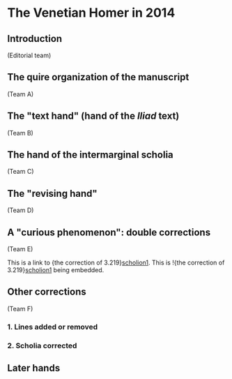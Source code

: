 # The Venetian Homer in 2014 #

## Introduction

(Editorial team)

## The quire organization of the manuscript ##

(Team A)

## The "text hand" (hand of the *Iliad* text) ##

(Team B)


## The hand of the intermarginal scholia ##


(Team C)


## The "revising hand" ##

(Team D)


## A "curious phenomenon":  double corrections ##


(Team E)



This is a link to {the correction of 3.219}[scholion1].
This is !{the correction of 3.219}[scholion1] being embedded.

[text1]: urn:cite:hmt:vaimg.VA046RN-0047@0.3554,0.5485,0.0671,0.024
[scholion1]: urn:cite:hmt:vaimg.VA046RN-0047@0.7798,0.556,0.0861,0.0203
[text2]: urn:cite:hmt:vaimg.VA046VN-0548@0.4985,0.3095,0.0551,0.0188
[scholion2]: urn:cite:hmt:vaimg.VA046VN-0548@0.1131,0.314,0.0771,0.0188
[text3]: urn:cite:hmt:vaimg.VA061VN-0563@0.7017,0.3095,0.0931,0.018
[scholion3]: urn:cite:hmt:vaimg.VA061VN-0563@0.1021,0.3186,0.0961,0.0225
[Comparettischolion3]: urn:cite:hmt:compimg.Comparetti_061verso064@0.094,0.3593,0.074,0.012
[text4]: urn:cite:hmt:vaimg.VA066RN-0067@0.4354,0.4621,0.1421,0.018
[scholion4]: urn:cite:hmt:vaimg.VA066RN-0067@0.8088,0.4628,0.0871,0.018
[text5]: urn:cite:hmt:vaimg.VA064RN-0065@0.2633,0.408,0.0931,0.0203
[scholion5]: urn:cite:hmt:vaimg.VA064RN-0065@0.7988,0.4155,0.1071,0.0203
[text6]: urn:cite:hmt:vaimg.VA086RN-0258@0.3283,0.3171,0.0841,0.0195
[scholion6]: urn:cite:hmt:vaimg.VA086RN-0258@0.7938,0.3223,0.0931,0.0195
[Comparettischolion6]: urn:cite:hmt:compimg.Comparetti_086recto097@0.739,0.3353,0.087,0.0153
[text7]: urn:cite:hmt:vaimg.VA106VN-0609@0.8519,0.6792,0.0501,0.0195
[scholion7]: urn:cite:hmt:vaimg.VA106VN-0609@0.0961,0.6965,0.0941,0.0195
[text8]: urn:cite:hmt:vaimg.VA111RN-0283@0.2863,0.2554,0.0831,0.0218
[scholion8]: urn:cite:hmt:vaimg.VA111RN-0283@0.8378,0.2637,0.0871,0.0218
[Comparettischolion8]: urn:cite:hmt:compimg.Comparetti_111recto122@0.758,0.286,0.076,0.0173
[text9]: urn:cite:hmt:vaimg.VA202RN-0373@0.1812,0.4891,0.0541,0.0218
[scholion9]: urn:cite:hmt:vaimg.VA202RN-0373@0.7367,0.4921,0.1221,0.0218
[text10]: urn:cite:hmt:vaimg.VA224RN-0395@0.2973,0.5627,0.0741,0.0165
[scholion10]: urn:cite:hmt:vaimg.VA224RN-0395@0.8048,0.5642,0.0581,0.0165
[text11]: urn:cite:hmt:vaimg.VA259RN-0430@0.4805,0.6664,0.0961,0.024
[scholion11]: urn:cite:hmt:vaimg.VA259RN-0430@0.8208,0.6694,0.0681,0.0158
[text12]: urn:cite:hmt:vaimg.VA027RN-0028@0.2377,0.4224,0.072,0.0131
[scholion12]: urn:cite:hmt:vaimg.VA027RN-0028@0.8635,0.4287,0.0166,0.0131
[text13]: urn:cite:hmt:vaimg.VA066VN-0568@0.7237,0.2727,0.0951,0.0225
[scholion13]: urn:cite:hmt:vaimg.VA066VN-0568@0.1041,0.2675,0.0541,0.0225
[text14]: urn:cite:hmt:vaimg.VA067RN-0068@0.5696,0.5342,0.026,0.018
[scholion14]: urn:cite:hmt:vaimg.VA067RN-0068@0.8789,0.5372,0.018,0.018
[text15]: urn:cite:hmt:vaimg.VA080RN-0081@0.2252,0.3298,0.022,0.0165
[scholion15]: urn:cite:hmt:vaimg.VA080RN-0081@0.8378,0.3358,0.023,0.0165
[Comparettischolion15]: urn:cite:hmt:compimg.Comparetti_080recto091@0.798,0.3347,0.021,0.0127
[text16]: urn:cite:hmt:vaimg.VA085RN-0257@0.4755,0.3614,0.0631,0.0188
[scholion16]: urn:cite:hmt:vaimg.VA085RN-0257@0.8619,0.3644,0.021,0.0188
[Comparettischolion16]: urn:cite:hmt:compimg.Comparetti_085recto096@0.827,0.364,0.016,0.0173
[text17]: urn:cite:hmt:vaimg.VA087RN-0259@0.2793,0.6409,0.035,0.0158
[scholion17]: urn:cite:hmt:vaimg.VA087RN-0259@0.8458,0.6499,0.035,0.0158
[text18]: urn:cite:hmt:vaimg.VA089VN-0592@0.5305,0.2562,0.1171,0.0188
[Comparettischolion18]: urn:cite:hmt:compimg.Comparetti_089verso093@0.103,0.3187,0.046,0.0187
[text19]: urn:cite:hmt:vaimg.VA090RN-0262@0.4505,0.2795,0.0691,0.0218
[Comparettischolion19]: urn:cite:hmt:compimg.Comparetti_090recto101@0.793,0.2993,0.034,0.016
[text20]: urn:cite:hmt:vaimg.VA093VN-0596@0.4685,0.3734,0.0741,0.0195
[Comparettischolion20]: urn:cite:hmt:compimg.Comparetti_093verso097@0.109,0.4053,0.03,0.014
[text21]: urn:cite:hmt:vaimg.VA095RN-0267@0.4214,0.5725,0.0611,0.0203
[scholion21]: urn:cite:hmt:vaimg.VA095RN-0267@0.8669,0.5815,0.034,0.018
[text22]: urn:cite:hmt:vaimg.VA273RN-0443@0.2963,0.2832,0.2202,0.0218
[scholion22]: urn:cite:hmt:vaimg.VA273RN-0443@0.8418,0.2832,0.0991,0.0218
[Comparettischolion22]: urn:cite:hmt:compimg.Comparetti_273recto286@0.799,0.306,0.085,0.024
[text23]: urn:cite:hmt:vaimg.VA033RN-0034@0.3213,0.6476,0.0891,0.0218
[text24]: urn:cite:hmt:vaimg.VA083VN-0586@0.5696,0.5229,0.0771,0.0218
[scholion24]: urn:cite:hmt:vaimg.VA083VN-0586@0.0931,0.5402,0.02,0.0218
[text25]: urn:cite:hmt:vaimg.VA014RN-0015@0.238,0.6763,0.0109,0.0137
[text26]: urn:cite:hmt:vaimg.VA246RN-0417@0.1902,0.6664,0.045,0.0188
[scholion26]: urn:cite:hmt:vaimg.VA246RN-0417@0.8629,0.6799,0.0551,0.0278
[text27]: urn:cite:hmt:vaimg.VA248VN-0750@0.6667,0.4215,0.0601,0.0165
[scholion27]: urn:cite:hmt:vaimg.VA248VN-0750@0.1481,0.4222,0.04,0.0278
[Comparettischolion27]: urn:cite:hmt:compimg.Comparetti_248verso256@0.145,0.464,0.037,0.0213
[text28]: urn:cite:hmt:vaimg.VA322RN-0492@0.1522,0.2622,0.3624,0.0195
[scholion28]: urn:cite:hmt:vaimg.VA322RN-0492@0.8178,0.2524,0.0811,0.024
[Comparettischolion28]: urn:cite:hmt:compimg.Comparetti_322recto336@0.808,0.292,0.074,0.0207



## Other corrections ##

(Team F)

### 1. Lines added or removed ###

### 2. Scholia corrected ###


## Later hands ##





